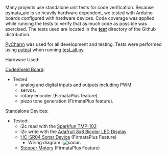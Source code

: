 Many projects use standalone unit tests for code verification. Because pymata_aio is so heavily hardware dependent, we tested with Arduino boards configured with hardware devices. Code coverage was applied while running the tests to verify that as much code as possible was exercised. The tests used are located in the [_**test**_](https://github.com/MrYsLab/pymata-aio/tree/master/test) directory of the Github distribution.

[PyCharm](https://www.jetbrains.com/pycharm/) was used for all development and testing. Tests were performed using [pytest](http://pytest.org/latest/) when running [test_all.py](https://github.com/MrYsLab/pymata-aio/blob/master/test/test_all.py).

Hardware Used:

[CodeShield Board](http://codeshield.diyode.com/):
* Tested: 
     * analog and digital inputs and outputs including PWM.
     * servos.
     * rotary encoder (FirmataPlus feature).
     * piezo tone generation (FirmataPlus feature).

Standalone Devices:
* Tested:
     * i2c read with the [Sparkfun TMP-102](https://www.sparkfun.com/products/11931)
     * i2c write with the [Adafruit 8x8 Bicolor LED Display](https://www.adafruit.com/products/902)
     * [HC-SR04 Sonar Device](http://www.amazon.com/gp/product/B0089VA3AY?psc=1&redirect=true&ref_=oh_aui_detailpage_o06_s00) (FirmataPlus Feature)
          * Wiring diagram :![sonar](https://raw.github.com/MrYsLab/pymata-aio/master/documentation/images/ping.png).
     * [Stepper Motors](https://www.amazon.com/gp/product/B00JB22IQC?%20psc=1&redirect=trueref_=oh_aui_detailpage_o00_s00)  (FirmataPlus Feature)
    
     
